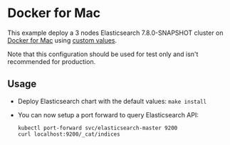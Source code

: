 # Docker for Mac

This example deploy a 3 nodes Elasticsearch 7.8.0-SNAPSHOT cluster on [Docker for Mac][]
using [custom values][].

Note that this configuration should be used for test only and isn't recommended
for production.


## Usage

* Deploy Elasticsearch chart with the default values: `make install`

* You can now setup a port forward to query Elasticsearch API:

  ```
  kubectl port-forward svc/elasticsearch-master 9200
  curl localhost:9200/_cat/indices
  ```


[custom values]: https://github.com/elastic/helm-charts/tree/7.8/elasticsearch/examples/docker-for-mac/values.yaml
[docker for mac]: https://docs.docker.com/docker-for-mac/kubernetes/
